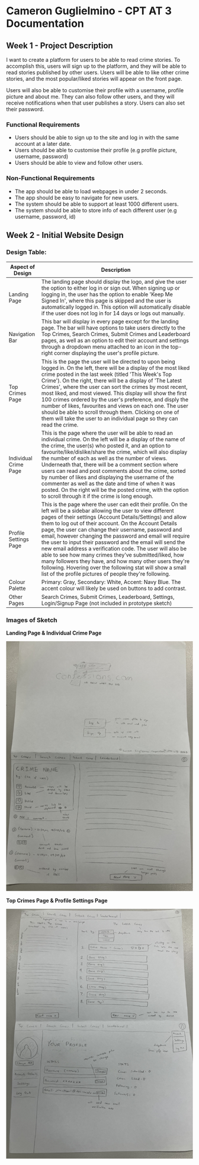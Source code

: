 # Cameron Guglielmino - CPT AT 3 Documentation

## **Week 1 - Project Description** ##
I want to create a platform for users to be able to read crime stories. To accomplish this, users will sign up to the platform, and they will be able to read stories published by other users. Users will be able to like other crime stories, and the most popular/liked stories will appear on the front page.

Users will also be able to customise their profile with a username, profile picture and about me. They can also follow other users, and they will receive notifications when that user publishes a story. Users can also set their password.

### **Functional Requirements**

- Users should be able to sign up to the site and log in with the same account at a later date.
- Users should be able to customise their profile (e.g profile picture, username, password)
- Users should be able to view and follow other users.

### **Non-Functional Requirements**

- The app should be able to load webpages in under 2 seconds.
- The app should be easy to navigate for new users.
- The system should be able to support at least 1000 different users.
- The system should be able to store info of each different user (e.g username, password, id)


## **Week 2 - Initial Website Design**

### **Design Table**:

| Aspect of Design | Description |
| -------- | -------- |
| Landing Page | The landing page should display the logo, and give the user the option to either log in or sign out. When signing up or logging in, the user has the option to enable 'Keep Me Signed In', where this page is skipped and the user is automatically logged in. This option will automatically disable if the user does not log in for 14 days or logs out manually. |
| Navigation Bar | This bar will display in every page except for the landing page. The bar will have options to take users directly to the Top Crimes, Search Crimes, Submit Crimes and Leaderboard pages, as well as an option to edit their account and settings through a dropdown menu attached to an icon in the top-right corner displaying the user's profile picture. |
| Top Crimes Page | This is the page the user will be directed to upon being logged in.  On the left, there will be a display of the most liked crime posted in the last week (titled 'This Week's Top Crime'). On the right, there will be a display of 'The Latest Crimes', where the user can sort the crimes by most recent, most liked, and most viewed. This display will show the first 100 crimes ordered by the user's preference, and disply the number of likes, favourites and views on each one. The user should be able to scroll through them. Clicking on one of them will take the user to an individual page so they can read the crime.|
| Individual Crime Page | This is the page where the user will be able to read an individual crime. On the left will be a display of the name of the crime, the user(s) who posted it, and an option to favourite/like/dislike/share the crime, which will also display the number of each as well as the number of views. Underneath that, there will be a comment section where users can read and post comments about the crime, sorted by number of likes and displaying the username of the commenter as well as the date and time of when it was posted. On the right will be the posted crime, with the option to scroll through it if the crime is long enough. |
| Profile Settings Page | This is the page where the user can edit their profile. On the left will be a sidebar allowing the user to view different pages of their settings (Account Details/Settings) and allow them to log out of their account. On the Account Details page, the user can change their username, password and email, however changing the password and email will require the user to input their password and the email will send the new email address a verification code. The user will also be able to see how many crimes they've submitted/liked, how many followers they have, and how many other users they're following. Hovering over the following stat will show a small list of the profile pictures of people they're following. |
| Colour Palette | Primary: Gray, Secondary: White, Accent: Navy Blue. The accent colour will likely be used on buttons to add contrast. |
| Other Pages | Search Crimes, Submit Crimes, Leaderboard, Settings, Login/Signup Page (not included in prototype sketch) |

### **Images of Sketch**

**Landing Page & Individual Crime Page**

![image](IMG_1867.jpeg)

**Top Crimes Page & Profile Settings Page**

![image](IMG_1868.jpeg)